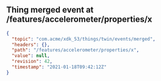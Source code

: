 ## Thing merged event at /features/accelerometer/properties/x

```json
{
  "topic": "com.acme/xdk_53/things/twin/events/merged",
  "headers": {},
  "path": "/features/accelerometer/properties/x",
  "value": null,
  "revision": 42,
  "timestamp": "2021-01-18T09:42:12Z"
}
```
